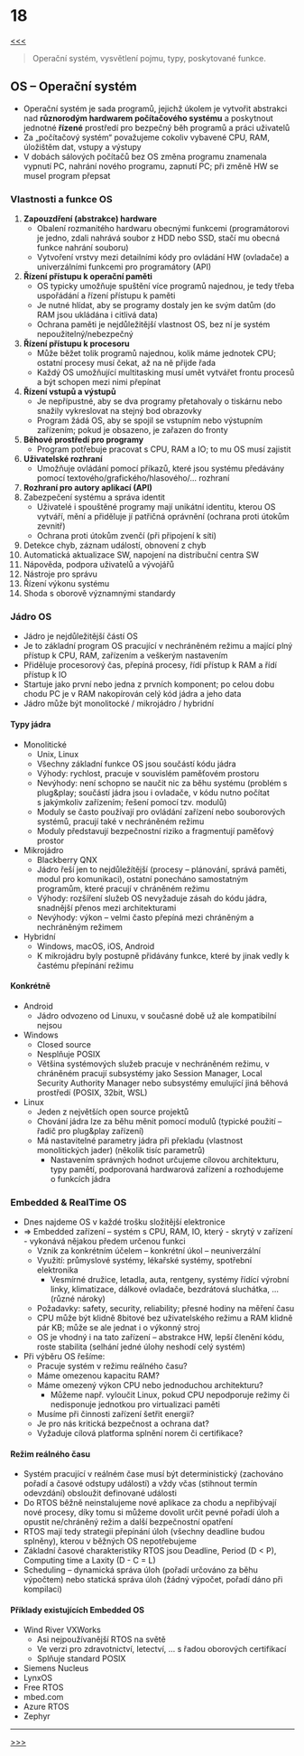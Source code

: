 # 18

[<<<](./17.MD)
> Operační systém, vysvětlení pojmu, typy, poskytované funkce.

## OS – Operační systém

* Operační systém je sada programů, jejichž úkolem je vytvořit abstrakci nad __různorodým hardwarem počítačového systému__ a poskytnout jednotné __řízené__ prostředí pro bezpečný běh programů a práci uživatelů
* Za „počítačový systém“ považujeme cokoliv vybavené CPU, RAM, úložištěm dat, vstupy a výstupy
* V dobách sálových počítačů bez OS změna programu znamenala vypnutí PC, nahrání nového programu, zapnutí PC; při změně HW se musel program přepsat

### Vlastnosti a funkce OS

1. __Zapouzdření (abstrakce) hardware__
   * Obalení rozmanitého hardwaru obecnými funkcemi (programátorovi je jedno, zdali nahrává soubor z HDD nebo SSD, stačí mu obecná funkce nahrání souboru)
   * Vytvoření vrstvy mezi detailními kódy pro ovládání HW (ovladače) a univerzálními funkcemi pro programátory (API)
2. __Řízení přístupu k operační paměti__
   * OS typicky umožňuje spuštění více programů najednou, je tedy třeba uspořádání a řízení přístupu k paměti
   * Je nutné hlídat, aby se programy dostaly jen ke svým datům (do RAM jsou ukládána i citlivá data)
   * Ochrana paměti je nejdůležitější vlastnost OS, bez ní je systém nepoužitelný/nebezpečný
3. __Řízení přístupu k procesoru__
   * Může běžet tolik programů najednou, kolik máme jednotek CPU; ostatní procesy musí čekat, až na ně přijde řada
   * Každý OS umožňující multitasking musí umět vytvářet frontu procesů a být schopen mezi nimi přepínat
4. __Řízení vstupů a výstupů__
   * Je nepřípustné, aby se dva programy přetahovaly o tiskárnu nebo snažily vykreslovat na stejný bod obrazovky
   * Program žádá OS, aby se spojil se vstupním nebo výstupním zařízením; pokud je obsazeno, je zařazen do fronty
5. __Běhové prostředí pro programy__
   * Program potřebuje pracovat s CPU, RAM a IO; to mu OS musí zajistit
6. __Uživatelské rozhraní__
   * Umožňuje ovládání pomocí příkazů, které jsou systému předávány pomocí textového/grafického/hlasového/... rozhraní
7. __Rozhraní pro autory aplikací (API)__
8. Zabezpečení systému a správa identit
   * Uživatelé i spouštěné programy mají unikátní identitu, kterou OS vytváří, mění a přiděluje jí patřičná oprávnění (ochrana proti útokům zevnitř)
   * Ochrana proti útokům zvenčí (při připojení k síti)
9. Detekce chyb, záznam událostí, obnovení z chyb
10. Automatická aktualizace SW, napojení na distribuční centra SW
11. Nápověda, podpora uživatelů a vývojářů
12. Nástroje pro správu
13. Řízení výkonu systému
14. Shoda s oborově významnými standardy

### Jádro OS

* Jádro je nejdůležitější částí OS
* Je to základní program OS pracující v nechráněném režimu a mající plný přístup k CPU, RAM, zařízením a veškerým nastavením
* Přiděluje procesorový čas, přepíná procesy, řídí přístup k RAM a řídí přístup k IO
* Startuje jako první nebo jedna z prvních komponent; po celou dobu chodu PC je v RAM nakopírován celý kód jádra a jeho data
* Jádro může být monolitocké / mikrojádro / hybridní

#### Typy jádra

* Monolitické
  * Unix, Linux
  * Všechny základní funkce OS jsou součástí kódu jádra
  * Výhody: rychlost, pracuje v souvislém paměťovém prostoru
  * Nevýhody: není schopno se naučit nic za běhu systému (problém s plug&play\; součástí jádra jsou i ovladače, v kódu nutno počítat s&nbsp;jakýmkoliv zařízením; řešení pomocí tzv. modulů)
  * Moduly se často používají pro ovládání zařízení nebo souborových systémů, pracují také v nechráněném režimu
  * Moduly představují bezpečnostní riziko a fragmentují paměťový prostor
* Mikrojádro
  * Blackberry QNX
  * Jádro řeší jen to nejdůležítější (procesy – plánování, správá paměti, modul pro komunikaci), ostatní ponecháno samostatným programům, které pracují v chráněném režimu
  * Výhody: rozšíření služeb OS nevyžaduje zásah do kódu jádra, snadnější přenos mezi architekturami
  * Nevýhody: výkon – velmi často přepíná mezi chráněným a nechráněným režimem
* Hybridní
  * Windows, macOS, iOS, Android
  * K mikrojádru byly postupně přidávány funkce, které by jinak vedly k častému přepínání režimu

#### Konkrétně

* Android
  * Jádro odvozeno od Linuxu, v současné době už ale kompatibilní nejsou
* Windows
  * Closed source
  * Nesplňuje POSIX
  * Většina systémových služeb pracuje v nechráněném režimu, v chráněném pracují subsystémy jako Session Manager, Local Security Authority Manager nebo subsystémy emulující jiná běhová prostředí (POSIX, 32bit, WSL)
* Linux
  * Jeden z největších open source projektů
  * Chování jádra lze za běhu měnit pomocí modulů (typické použití – řadič pro plug&play zařízení)
  * Má nastavitelné parametry jádra při překladu (vlastnost monolitických jader) (několik tisíc parametrů)
    * Nastavením správných hodnot určujeme cílovou architekturu, typy pamětí, podporovaná hardwarová zařízení a rozhodujeme o&nbsp;funkcích jádra

### Embedded & RealTime OS

* Dnes najdeme OS v každé trošku složitější elektronice
* ⇒ Embedded zařízení – systém s CPU, RAM, IO, který - skrytý v zařízení - vykonává nějakou předem určenou funkci
  * Vznik za konkrétním účelem – konkrétní úkol – neuniverzální
  * Využití: průmyslové systémy, lékařské systémy, spotřební elektronika
    * Vesmírné družice, letadla, auta, rentgeny, systémy řídící výrobní linky, klimatizace, dálkové ovladače, bezdrátová sluchátka, ... (různé nároky)
  * Požadavky: safety, security, reliability; přesné hodiny na měření času
  * CPU může být klidně 8bitové bez uživatelského režimu a RAM klidně pár KB; může se ale jednat i o výkonný stroj
  * OS je vhodný i na tato zařízení – abstrakce HW, lepší členění kódu, roste stabilita (selhání jedné úlohy neshodí celý systém)
* Při výběru OS řešíme:
  * Pracuje systém v režimu reálného času?
  * Máme omezenou kapacitu RAM?
  * Máme omezený výkon CPU nebo jednoduchou architekturu?
    * Můžeme např. vyloučit Linux, pokud CPU nepodporuje režimy či nedisponuje jednotkou pro virtualizaci paměti
  * Musíme při činnosti zařízení šetřit energii?
  * Je pro nás kritická bezpečnost a ochrana dat?
  * Vyžaduje cílová platforma splnění norem či certifikace?

#### Režim reálného času

* Systém pracující v reálném čase musí být deterministický (zachováno pořadí a časové odstupy událostí) a vždy včas (stihnout termín odevzdání) obsloužit definované události
* Do RTOS běžně neinstalujeme nové aplikace za chodu a nepřibývají nové procesy, díky tomu si můžeme dovolit určit pevné pořadí úloh a opustit ne/chráněný režim a další bezpečnostní opatření
* RTOS mají tedy strategii přepínání úloh (všechny deadline budou splněny), kterou v běžných OS nepotřebujeme
* Základní časové charakteristiky RTOS jsou Deadline, Period (D < P), Computing time a Laxity (D - C = L)
* Scheduling – dynamická správa úloh (pořadí určováno za běhu výpočtem) nebo statická správa úloh (žádný výpočet, pořadí dáno při kompilaci)

#### Příklady existujících Embedded OS

* Wind River VXWorks
  * Asi nejpoužívanější RTOS na světě
  * Ve verzi pro zdravotnictví, letectví, ... s řadou oborových certifikací
  * Splňuje standard POSIX
* Siemens Nucleus
* LynxOS
* Free RTOS
* mbed.com
* Azure RTOS
* Zephyr

---
[>>>](./19.MD)
